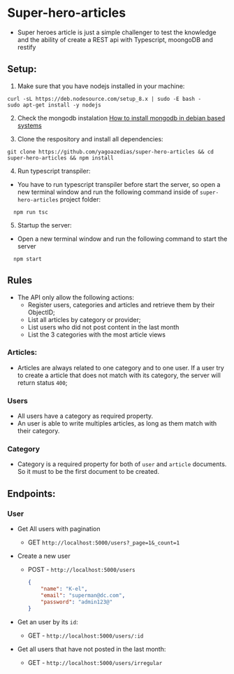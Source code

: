 # Super-hero-articles

- Super heroes article is just a simple challenger to test the knowledge and the ability of create a REST api with Typescript, moongoDB and restify


## Setup:
1. Make sure that you have nodejs installed in your machine:
```
curl -sL https://deb.nodesource.com/setup_8.x | sudo -E bash -
sudo apt-get install -y nodejs
```
2. Check the mongodb instalation [How to install mongodb in debian based systems](https://www.digitalocean.com/community/tutorials/como-instalar-o-mongodb-no-ubuntu-16-04-pt)

3. Clone the respository and install all dependencies:
```
git clone https://github.com/yagoazedias/super-hero-articles && cd super-hero-articles && npm install
```

4. Run typescript transpiler:
- You have to run typescript transpiler before start the server, so open a new terminal window and run the following command inside of `super-hero-articles` project folder:

```
  npm run tsc
```

5. Startup the server:
- Open a new terminal window and run the following command to start the server
```
  npm start
```

## Rules
- The API only allow the following actions:
    - Register users, categories and articles and retrieve them by their ObjectID;
    - List all articles by category or provider;
    - List users who did not post content in the last month
    - List the 3 categories with the most article views

### Articles:
 - Articles are always related to one category and to one user. If a user try to create a article that does not match with its category, the server will return status `400`;

 
### Users
 - All users have a category as required property.
 - An user is able to write multiples articles, 
   as long as them match with their category.
   
### Category
 - Category is a required property for both of `user` and `article` documents. So it must to be the first document to be created.
 
 
## Endpoints:

### User
 -  Get All users with pagination
    - GET `http://localhost:5000/users?_page=1&_count=1`
    
    
 -  Create a new user  
     - POST - `http://localhost:5000/users`
        ```json
        {
            "name": "K-el",
            "email": "superman@dc.com",
            "password": "admin123@"
        }
        ```
 -  Get an user by its `id`:
    - GET - `http://localhost:5000/users/:id`
 
 -  Get all users that have not posted in the last month:
    - GET - `http://localhost:5000/users/irregular`
